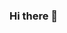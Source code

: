 ### Hi there 👋

<!--
**robyn-cunningham/robyn-cunningham** is a ✨ _special_ ✨ repository because its `README.md` (this file) appears on your GitHub profile.

Here are some ideas to get you started:

##### 🔭 I’m currently working on graduate work.
- 🌱 I’m currently learning about data ethics.
##### 👯 I’m looking to collaborate on anything really!
- 🤔 I’m looking for help with balancing work and school.
##### 💬 Ask me about dinosaurs.
- 📫 How to reach me: rmc385@drexel.edu
##### 😄 Pronouns: she/her/hers
- ⚡ Fun fact: I didn't try pizza until I was 22.
-->
